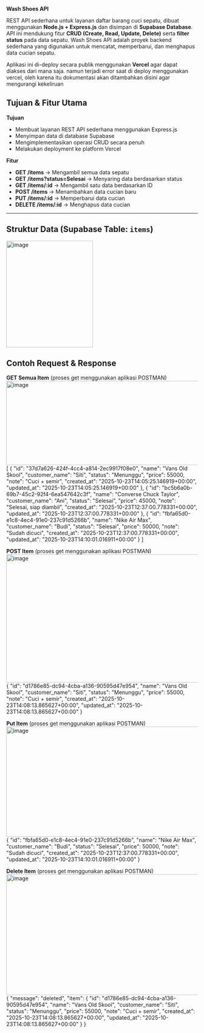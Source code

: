**Wash Shoes API**

REST API sederhana untuk layanan daftar barang cuci sepatu, dibuat menggunakan **Node.js + Express.js** dan disimpan di **Supabase Database**.  
API ini mendukung fitur **CRUD (Create, Read, Update, Delete)** serta **filter status** pada data sepatu. Wash Shoes API adalah proyek backend sederhana yang digunakan untuk mencatat, memperbarui, dan menghapus data cucian sepatu.  


Aplikasi ini di-deploy secara publik menggunakan **Vercel** agar dapat diakses dari mana saja.
namun terjadi error saat di deploy menggunakan vercel, oleh karena itu dokumentasi akan ditambahkan disini 
agar mengurangi kekeliruan

## Tujuan & Fitur Utama

**Tujuan**
- Membuat layanan REST API sederhana menggunakan Express.js
- Menyimpan data di database Supabase
- Mengimplementasikan operasi CRUD secara penuh
- Melakukan deployment ke platform Vercel

**Fitur**
- **GET /items** → Mengambil semua data sepatu  
- **GET /items?status=Selesai** → Menyaring data berdasarkan status  
- **GET /items/:id** → Mengambil satu data berdasarkan ID  
- **POST /items** → Menambahkan data cucian baru  
- **PUT /items/:id** → Memperbarui data cucian  
- **DELETE /items/:id** → Menghapus data cucian  

---

## Struktur Data (Supabase Table: `items`)

<img width="228" height="281" alt="image" src="https://github.com/user-attachments/assets/a2984adf-24b8-4b2f-81d3-7e10e1bf8bf8" />


## Contoh Request & Response

**GET Semua Item** (proses get menggunakan aplikasi POSTMAN)
<img width="841" height="222" alt="image" src="https://github.com/user-attachments/assets/2e9401bc-882b-49df-bb4f-e11361102401" />
[
    {
        "id": "37d7a626-424f-4cc4-a814-2ec9917f08e0",
        "name": "Vans Old Skool",
        "customer_name": "Siti",
        "status": "Menunggu",
        "price": 55000,
        "note": "Cuci + semir",
        "created_at": "2025-10-23T14:05:25.146919+00:00",
        "updated_at": "2025-10-23T14:05:25.146919+00:00"
    },
    {
        "id": "bc5b6a0b-69b7-45c2-92f4-6ea547642c3f",
        "name": "Converse Chuck Taylor",
        "customer_name": "Ani",
        "status": "Selesai",
        "price": 45000,
        "note": "Selesai, siap diambil",
        "created_at": "2025-10-23T12:37:00.778331+00:00",
        "updated_at": "2025-10-23T12:37:00.778331+00:00"
    },
    {
        "id": "fbfa65d0-e1c8-4ec4-91e0-237c91d5266b",
        "name": "Nike Air Max",
        "customer_name": "Budi",
        "status": "Selesai",
        "price": 50000,
        "note": "Sudah dicuci",
        "created_at": "2025-10-23T12:37:00.778331+00:00",
        "updated_at": "2025-10-23T14:10:01.016911+00:00"
    }
]

**POST Item** (proses get menggunakan aplikasi POSTMAN)
<img width="832" height="338" alt="image" src="https://github.com/user-attachments/assets/3190730e-aa55-44af-9c67-f4394d4b9cae" />
{
    "id": "d1786e85-dc94-4cba-a136-90595d47e954",
    "name": "Vans Old Skool",
    "customer_name": "Siti",
    "status": "Menunggu",
    "price": 55000,
    "note": "Cuci + semir",
    "created_at": "2025-10-23T14:08:13.865627+00:00",
    "updated_at": "2025-10-23T14:08:13.865627+00:00"
}

**Put Item** (proses get menggunakan aplikasi POSTMAN)
<img width="847" height="290" alt="image" src="https://github.com/user-attachments/assets/f392df04-6b17-443f-808f-51459d038896" />
{
    "id": "fbfa65d0-e1c8-4ec4-91e0-237c91d5266b",
    "name": "Nike Air Max",
    "customer_name": "Budi",
    "status": "Selesai",
    "price": 50000,
    "note": "Sudah dicuci",
    "created_at": "2025-10-23T12:37:00.778331+00:00",
    "updated_at": "2025-10-23T14:10:01.016911+00:00"
}

**Delete Item** (proses get menggunakan aplikasi POSTMAN)
<img width="836" height="318" alt="image" src="https://github.com/user-attachments/assets/1572f7c1-2d05-417d-9056-7e9d1dfee0b1" />
{
    "message": "deleted",
    "item": {
        "id": "d1786e85-dc94-4cba-a136-90595d47e954",
        "name": "Vans Old Skool",
        "customer_name": "Siti",
        "status": "Menunggu",
        "price": 55000,
        "note": "Cuci + semir",
        "created_at": "2025-10-23T14:08:13.865627+00:00",
        "updated_at": "2025-10-23T14:08:13.865627+00:00"
    }
}




